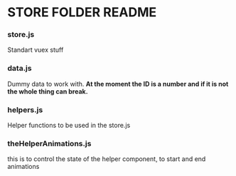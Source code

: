 # STORE FOLDER README

### store.js

Standart vuex stuff

### data.js

Dummy data to work with. **At the moment the ID is a number and if it is not the whole thing can break.**

### helpers.js

Helper functions to be used in the store.js

### theHelperAnimations.js

this is to control the state of the helper component, to start and end animations